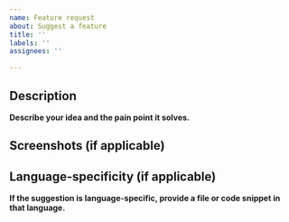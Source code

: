```yaml
---
name: Feature request
about: Suggest a feature
title: ''
labels: ''
assignees: ''

---
```


<!-- Before submitting a request, ensure you're running the latest version of the extension. -->

## Description

__Describe your idea and the pain point it solves.__

<!-- Your description here -->

## Screenshots (if applicable)

<!-- Screenshots here -->

## Language-specificity (if applicable)

__If the suggestion is language-specific, provide a file or code snippet in that language.__

<!-- Your code here -->

